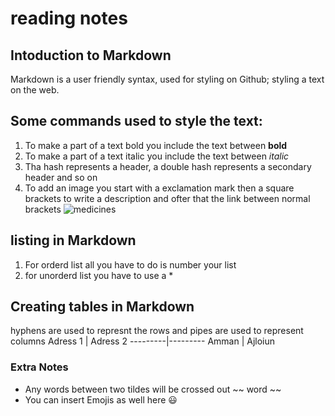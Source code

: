 # reading notes 
## Intoduction to Markdown 
 Markdown is a user friendly syntax, used for styling on Github; styling a text on the web. 
## Some commands used to style the text: 
1.	To make a part of a text bold you include the text between **bold** 
2.	To make a part of a text italic you include the text between *italic*
3.	Tha hash represents a header, a double hash represents a secondary header and so on 
4. To add an image you start with a exclamation mark then a square brackets to write a description and ofter that the link between normal brackets ![medicines](https://www.google.jo/url?sa=i&url=https%3A%2F%2Fwww.bbc.com%2Fnews%2Fworld-africa-48674909%3Ffbclid%3DIwAR2KQg9o5NW5yo1dy3BSGRiwRAMe82lIcvOvkNoIc2V-EscZw3fvnfm1lnM&psig=AOvVaw0P62XqwN2fGRq2H9WdoqdK&ust=1612356370843000&source=images&cd=vfe&ved=0CAIQjRxqFwoTCMiK_tidy-4CFQAAAAAdAAAAABAD)
## listing in Markdown 
1. For orderd list all you have to do is number your list 
2. for unorderd list you have to use a * 
## Creating tables in Markdown 
 hyphens are used to represnt the rows and pipes are used to represent columns 
 Adress 1 | Adress 2
 ---------|---------
 Amman    | Ajloiun 
 ### Extra Notes 
 * Any words between two tildes will be crossed out ~~ word ~~
 * You can insert Emojis as well here :smiley:






